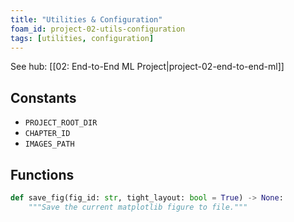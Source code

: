 ```yaml
---
title: "Utilities & Configuration"
foam_id: project-02-utils-configuration
tags: [utilities, configuration]
---
```


See hub: [[02: End-to-End ML Project|project-02-end-to-end-ml]]

## Constants

- `PROJECT_ROOT_DIR`  
- `CHAPTER_ID`  
- `IMAGES_PATH`

## Functions

```python
def save_fig(fig_id: str, tight_layout: bool = True) -> None:
    """Save the current matplotlib figure to file."""
```
